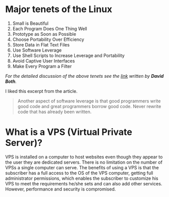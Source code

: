 **Major tenets of the Linux**
=====
1. Small is Beautiful
2. Each Program Does One Thing Well
3. Prototype as Soon as Possible
4. Choose Portability Over Efficiency
5. Store Data in Flat Text Files
6. Use Software Leverage
7. Use Shell Scripts to Increase Leverage and Portability
8. Avoid Captive User Interfaces
9. Make Every Program a Filter

*For the detailed discussion of the above tenets see the [link](https://opensource.com/business/15/2/how-linux-philosophy-affects-you) written by **David Both**.*

I liked this excerpt from the article.
> Another aspect of software leverage is that good programmers write good code and great programmers borrow good code. Never rewrite code that has already been written. 

**What is a VPS (Virtual Private Server)?**
=======
VPS is installed on a computer to host websites even though they appear to the user they are dedicated servers. There is no limitation on the number of VPSs a single computer can serve. The benefits of using a VPS is that the subscriber has a full access to the OS of the VPS computer, getting full administrator permissions, which enables the subscriber to customize his VPS to meet the requirements he/she sets and can also add other services. However, performance and security is compromised. 